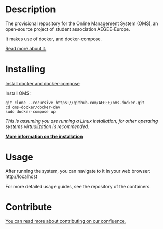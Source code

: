 # Description
The provisional repository for the Online Management System (OMS), an open-source project of student association AEGEE-Europe.

It makes use of docker, and docker-compose.

[Read more about it.](https://oms-project.atlassian.net/wiki/spaces/GENERAL/overview)

# Installing

[Install docker and docker-compose](https://docs.docker.com/compose/install/)

Install OMS:
```
git clone --recursive https://github.com/AEGEE/oms-docker.git
cd oms-docker/docker-dev
sudo docker-compose up
```

*This is assuming you are running a Linux installation, for other operating systems virtualization is recommended.*

[**More information on the installation**](https://oms-project.atlassian.net/wiki/spaces/GENERAL/pages/17235970/Installation)

# Usage
After running the system, you can navigate to it in your web browser: http://localhost

For more detailed usage guides, see the repository of the containers.

# Contribute
[You can read more about contributing on our confluence.](https://oms-project.atlassian.net/wiki/spaces/GENERAL/overview)
